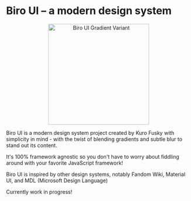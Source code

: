 # Biro UI – a modern design system

<p align="center">
	<img src="https://user-images.githubusercontent.com/94678583/194875789-0d238157-c7c3-444e-bdb3-60cf51b5231a.png" alt="Biro UI Gradient Variant" width="275"/>
</p>

Biro UI is a modern design system project created by Kuro Fusky with simplicity in mind - with the twist of blending gradients and subtle blur to stand out its content.

It's 100% framework agnostic so you don't have to worry about fiddling around with your favorite JavaScript framework!

Biro UI is inspired by other design systems, notably Fandom Wiki, Material UI, and MDL (Microsoft Design Language)

Currently work in progress!
